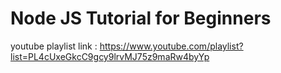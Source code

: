 # Node JS Tutorial for Beginners
youtube playlist link : https://www.youtube.com/playlist?list=PL4cUxeGkcC9gcy9lrvMJ75z9maRw4byYp

